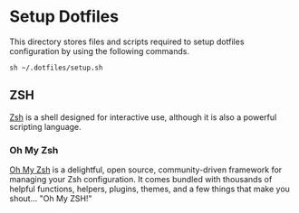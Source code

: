# Setup Dotfiles

This directory stores files and scripts required to setup dotfiles configuration by using the following commands.

```shell
sh ~/.dotfiles/setup.sh
```

## ZSH

[Zsh](https://www.zsh.org/) is a shell designed for interactive use, although it is also a powerful scripting language.

### Oh My Zsh

[Oh My Zsh](https://ohmyz.sh/) is a delightful, open source, community-driven framework for managing your Zsh configuration. It comes bundled with thousands of helpful functions, helpers, plugins, themes, and a few things that make you shout... "Oh My ZSH!"
